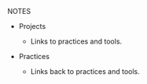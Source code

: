 NOTES

 - Projects
   - Links to practices and tools.

 - Practices
   - Links back to practices and tools.
